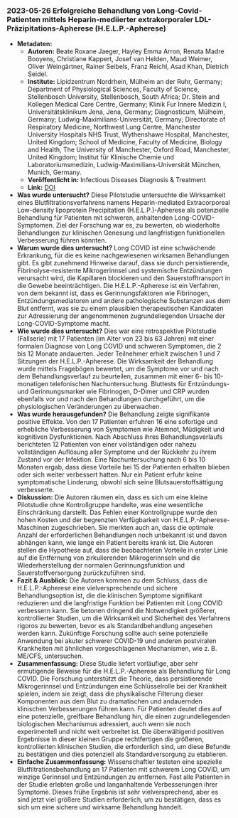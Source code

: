 ### 2023-05-26 Erfolgreiche Behandlung von Long-Covid-Patienten mittels Heparin-mediierter extrakorporaler LDL-Präzipitations-Apherese (H.E.L.P.-Apherese)
- **Metadaten:**
  - **Autoren:** Beate Roxane Jaeger, Hayley Emma Arron, Renata Madre Booyens, Christiane Kappert, Josef van Helden, Maud Weimer, Oliver Weingärtner, Rainer Seibels, Franz Reichl, Asad Khan, Dietrich Seidel.
  - **Institute:** Lipidzentrum Nordrhein, Mülheim an der Ruhr, Germany; Department of Physiological Sciences, Faculty of Science, Stellenbosch University, Stellenbosch, South Africa; Dr. Stein and Kollegen Medical Care Centre, Germany; Klinik Fur Innere Medizin I, Universitätsklinikum Jena, Jena, Germany; Diagnosticum, Mülheim, Germany; Ludwig-Maximilians-Universität, Germany; Directorate of Respiratory Medicine, Northwest Lung Centre, Manchester University Hospitals NHS Trust, Wythenshawe Hospital, Manchester, United Kingdom; School of Medicine, Faculty of Medicine, Biology and Health, The University of Manchester, Oxford Road, Manchester, United Kingdom; Institut für Klinische Chemie und Laboratoriumsmedizin, Ludwig-Maximilians-Universität München, Munich, Germany.
  - **Veröffentlicht in:** Infectious Diseases Diagnosis & Treatment
  - **Link:** [DOI](https://doi.org/10.29011/2577-1515.100216)
- **Was wurde untersucht?**
Diese Pilotstudie untersuchte die Wirksamkeit eines Blutfiltrationsverfahrens namens Heparin-mediated Extracorporeal Low-density lipoprotein Precipitation (H.E.L.P.)-Apherese als potenzielle Behandlung für Patienten mit schweren, anhaltenden Long-COVID-Symptomen. Ziel der Forschung war es, zu bewerten, ob wiederholte Behandlungen zur klinischen Genesung und langfristigen funktionellen Verbesserung führen könnten.
- **Warum wurde dies untersucht?**
Long COVID ist eine schwächende Erkrankung, für die es keine nachgewiesenen wirksamen Behandlungen gibt. Es gibt zunehmend Hinweise darauf, dass sie durch persistierende, Fibrinolyse-resistente Mikrogerinnsel und systemische Entzündungen verursacht wird, die Kapillaren blockieren und den Sauerstofftransport in die Gewebe beeinträchtigen. Die H.E.L.P.-Apherese ist ein Verfahren, von dem bekannt ist, dass es Gerinnungsfaktoren wie Fibrinogen, Entzündungsmediatoren und andere pathologische Substanzen aus dem Blut entfernt, was sie zu einem plausiblen therapeutischen Kandidaten zur Adressierung der angenommenen zugrundeliegenden Ursache der Long-COVID-Symptome macht.
- **Wie wurde dies untersucht?**
Dies war eine retrospektive Pilotstudie (Fallserie) mit 17 Patienten (im Alter von 23 bis 63 Jahren) mit einer formalen Diagnose von Long COVID und schweren Symptomen, die 2 bis 12 Monate andauerten. Jeder Teilnehmer erhielt zwischen 1 und 7 Sitzungen der H.E.L.P.-Apherese. Die Wirksamkeit der Behandlung wurde mittels Fragebögen bewertet, um die Symptome vor und nach dem Behandlungsverlauf zu beurteilen, zusammen mit einer 6- bis 10-monatigen telefonischen Nachuntersuchung. Bluttests für Entzündungs- und Gerinnungsmarker wie Fibrinogen, D-Dimer und CRP wurden ebenfalls vor und nach den Behandlungen durchgeführt, um die physiologischen Veränderungen zu überwachen.
- **Was wurde herausgefunden?**
Die Behandlung zeigte signifikante positive Effekte. Von den 17 Patienten erfuhren 16 eine sofortige und erhebliche Verbesserung von Symptomen wie Atemnot, Müdigkeit und kognitiven Dysfunktionen. Nach Abschluss ihres Behandlungsverlaufs berichteten 12 Patienten von einer vollständigen oder nahezu vollständigen Auflösung aller Symptome und der Rückkehr zu ihrem Zustand vor der Infektion. Eine Nachuntersuchung nach 6 bis 10 Monaten ergab, dass diese Vorteile bei 15 der Patienten erhalten blieben oder sich weiter verbessert hatten. Nur ein Patient erfuhr keine symptomatische Linderung, obwohl sich seine Blutsauerstoffsättigung verbesserte.
- **Diskussion:**
Die Autoren räumen ein, dass es sich um eine kleine Pilotstudie ohne Kontrollgruppe handelte, was eine wesentliche Einschränkung darstellt. Das Fehlen einer Kontrollgruppe wurde den hohen Kosten und der begrenzten Verfügbarkeit von H.E.L.P.-Apherese-Maschinen zugeschrieben. Sie merkten auch an, dass die optimale Anzahl der erforderlichen Behandlungen noch unbekannt ist und davon abhängen kann, wie lange ein Patient bereits krank ist. Die Autoren stellen die Hypothese auf, dass die beobachteten Vorteile in erster Linie auf die Entfernung von zirkulierenden Mikrogerinnseln und die Wiederherstellung der normalen Gerinnungsfunktion und Sauerstoffversorgung zurückzuführen sind.
- **Fazit & Ausblick:**
Die Autoren kommen zu dem Schluss, dass die H.E.L.P.-Apherese eine vielversprechende und sichere Behandlungsoption ist, die die klinischen Symptome signifikant reduzieren und die langfristige Funktion bei Patienten mit Long COVID verbessern kann. Sie betonen dringend die Notwendigkeit größerer, kontrollierter Studien, um die Wirksamkeit und Sicherheit des Verfahrens rigoros zu bewerten, bevor es als Standardbehandlung angesehen werden kann. Zukünftige Forschung sollte auch seine potenzielle Anwendung bei akuter schwerer COVID-19 und anderen postviralen Krankheiten mit ähnlichen vorgeschlagenen Mechanismen, wie z. B. ME/CFS, untersuchen.
- **Zusammenfassung:**
Diese Studie liefert vorläufige, aber sehr ermutigende Beweise für die H.E.L.P.-Apherese als Behandlung für Long COVID. Die Forschung unterstützt die Theorie, dass persistierende Mikrogerinnsel und Entzündungen eine Schlüsselrolle bei der Krankheit spielen, indem sie zeigt, dass die physikalische Filterung dieser Komponenten aus dem Blut zu dramatischen und andauernden klinischen Verbesserungen führen kann. Für Patienten deutet dies auf eine potenzielle, greifbare Behandlung hin, die einen zugrundeliegenden biologischen Mechanismus adressiert, auch wenn sie noch experimentell und nicht weit verbreitet ist. Die überwältigend positiven Ergebnisse in dieser kleinen Gruppe rechtfertigen die größeren, kontrollierten klinischen Studien, die erforderlich sind, um diese Befunde zu bestätigen und dies potenziell als Standardversorgung zu etablieren.
- **Einfache Zusammenfassung:**
Wissenschaftler testeten eine spezielle Blutfiltrationsbehandlung an 17 Patienten mit schwerem Long COVID, um winzige Gerinnsel und Entzündungen zu entfernen. Fast alle Patienten in der Studie erlebten große und langanhaltende Verbesserungen ihrer Symptome. Dieses frühe Ergebnis ist sehr vielversprechend, aber es sind jetzt viel größere Studien erforderlich, um zu bestätigen, dass es sich um eine sichere und wirksame Behandlung handelt.